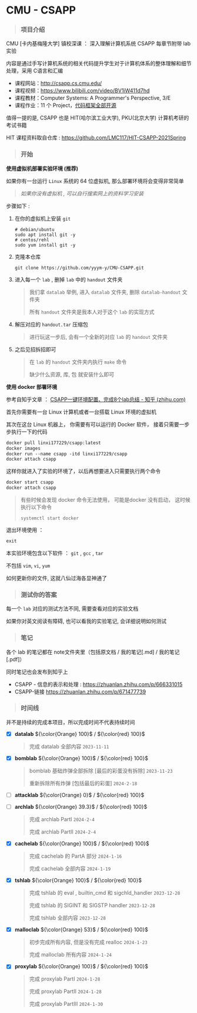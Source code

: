 # CMU - CSAPP

> ### **项目介绍**

CMU [卡内基梅隆大学] 镇校深课 ： 深入理解计算机系统 CSAPP 每章节附带 lab 实验

内容是通过手写计算机系统的相关代码提升学生对于计算机体系的整体理解和细节处理，采用 C语言和汇编

- 课程网站：http://csapp.cs.cmu.edu/
- 课程视频：https://www.bilibili.com/video/BV1iW411d7hd
- 课程教材：Computer Systems: A Programmer's Perspective, 3/E
- 课程作业：11 个 Project，[代码框架全部开源](http://csapp.cs.cmu.edu/3e/labs.html)

值得一提的是, CSAPP 也是 HIT(哈尔滨工业大学), PKU(北京大学) 计算机考研的考试书籍

HIT 课程资料取自仓库 : https://github.com/LMC117/HIT-CSAPP-2021Spring



> ### **开始**

**使用虚拟机部署实验环境 (推荐)**

如果你有一台运行 `Linux` 系统的 64 位虚拟机, 那么部署环境将会变得非常简单

>  *如果你没有虚拟机 , 可以自行搜索网上的资料学习安装*

步骤如下 : 

1. 在你的虚拟机上安装 `git`

   ```
   # debian/ubuntu
   sudo apt install git -y
   # centos/rehl
   sudo yum install git -y
   ```

2. 克隆本仓库

   ```
   git clone https://github.com/yyym-y/CMU-CSAPP.git
   ```

3. 进入每一个 `lab` , 删掉 `lab` 中的 `handout` 文件夹

   > 我们拿 `datalab` 举例, 进入 `datalab` 文件夹, 删除 `datalab-handout` 文件夹
   >
   > 所有 `handout` 文件夹是我本人对于这个 `lab` 的实现方式

4. 解压对应的 `handout.tar` 压缩包

   > 进行玩这一步后, 会有一个全新的对应 `lab` 的 `handout` 文件夹

5. 之后见招拆招即可

   > 在 `lab` 的 `handout` 文件夹内执行 `make` 命令
   >
   > 缺少什么资源, 库, 包 就安装什么即可



**使用 docker 部署环境**



参考自知乎文章 ： [CSAPP一键环境配置、完成8个lab总结 - 知乎 (zhihu.com)](https://zhuanlan.zhihu.com/p/505497911)

首先你需要有一台 Linux 计算机或者一台搭载 Linux 环境的虚拟机

其次在这台 Linux 机器上， 你需要有可以运行的 Docker 软件， 接着只需要一步步执行一下的代码

```dockerfile
docker pull linxi177229/csapp:latest
docker images
docker run --name csapp -itd linxi177229/csapp 
docker attach csapp
```

这样你就进入了实验的环境了，以后再想要进入只需要执行两个命令

```dockerfile
docker start csapp
docker attach csapp
```

> 有些时候会发现 docker 命令无法使用， 可能是docker 没有启动， 这时候执行以下命令
>
> ```linux
> systemctl start docker
> ```

退出环境使用 ：

```dockerfile
exit
```

本实验环境包含以下软件 ： `git` , `gcc` , `tar`

不包括  `vim`,  `vi`,  `yum`

如何更新你的文件, 这就八仙过海各显神通了



> ### 测试你的答案

每一个 `lab` 对应的测试方法不同, 需要查看对应的实验文档

如果你对英文阅读有障碍, 也可以看我的实验笔记, 会详细说明如何测试



> ### 笔记

各个 lab 的笔记都在 note文件夹里（包括原文档 / 我的笔记[.md] / 我的笔记 [.pdf]）

同时笔记也会发布到知乎上

* CSAPP - 信息的表示和处理 : https://zhuanlan.zhihu.com/p/666331015
* CSAPP-链接 https://zhuanlan.zhihu.com/p/671477739



> ### 时间线

并不是持续的完成本项目，所以完成时间不代表持续时间

- [x] **datalab**			${\color{Orange} 100}$ / ${\color{red} 100}$

  > 完成 datalab 全部内容	`2023-11-11`

- [x] **bomblab**          ${\color{Orange} 100}$ / ${\color{red} 100}$

  > bomblab 基础炸弹全部拆除 [最后的彩蛋没有拆除]     `2023-11-23`
  >
  > 重新拆除所有炸弹 [包括最后的彩蛋]     `2024-2-18`

- [ ] **attacklab**         ${\color{Orange} 0}$ / ${\color{red} 100}$

- [ ] **archlab**            ${\color{Orange} 39.3}$ / ${\color{red} 100}$

  > 完成 archlab PartI     `2024-2-4`
  >
  > 完成 archlab PartII     `2024-2-4`

- [x] **cachelab**          ${\color{Orange} 100}$ / ${\color{red} 100}$

  > 完成 cachelab 的 PartA 部分    `2024-1-16`
  >
  > 完成 cachelab 全部内容      `2024-1-19`

- [x] **tshlab**               ${\color{Orange} 100}$ / ${\color{red} 100}$

  > 完成 tshlab 的 eval , builtin_cmd 和 sigchld_handler      `2023-12-28`
  >
  > 完成 tshlab 的 SIGINT 和 SIGSTP handler      `2023-12-28`
  >
  > 完成 tshlab 全部内容     `2023-12-28`

- [x] **malloclab**        ${\color{Orange} 53}$ / ${\color{red} 100}$

  > 初步完成所有内容, 但是没有完成 realloc    `2024-1-23`
  >
  > 完成 malloclab 所有内容    `2024-1-24`

- [x] **proxylab**          ${\color{Orange} 100}$ / ${\color{red} 100}$

  > 完成 proxylab PartI    `2024-1-28`
  >
  > 完成 proxylab PartII    `2024-1-28`
  >
  > 完成 proxylab PartIII     `2024-1-30`



